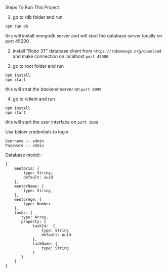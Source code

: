 Steps To Run This Project

1. go to /db folder and run 
```
npm run db
```
   this will install mongodb server and will start the database server locally on port 45000

2. install "Robo 3T" database client from `https://robomongo.org/download` and make connection on localhost `port 45000`

3. go to root folder and run 
```
npm install 
npm start
```
this will strat the backend server on `port 8999`

4. go to /client and run 
```
npm install 
npm start 
```
this will start the user interface on `port 3000`

Use below credentials to login 
```
Username :- admin
Password :- admin
```

Database model:-

```
{
    mentorId: {
        type: String,
        default: uuid
    },
    mentorName: {
        type: String
    },
    mentorAge: {
        type: Number
    },
    tasks: {
       type: Array,
       property: {
            taskId:  {
                type: String
                default: uuid
            },
            taskName: {
                type: String
            }
       }
    }   
}

```
